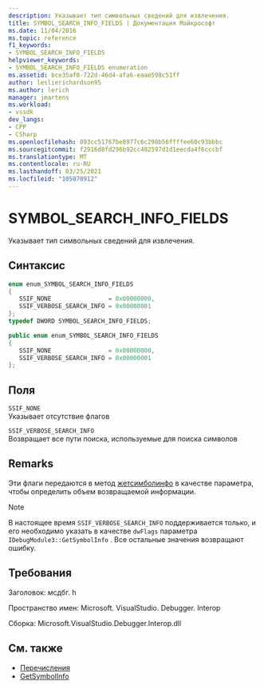 ```yaml
---
description: Указывает тип символьных сведений для извлечения.
title: SYMBOL_SEARCH_INFO_FIELDS | Документация Майкрософт
ms.date: 11/04/2016
ms.topic: reference
f1_keywords:
- SYMBOL_SEARCH_INFO_FIELDS
helpviewer_keywords:
- SYMBOL_SEARCH_INFO_FIELDS enumeration
ms.assetid: bce35af0-722d-46d4-afa6-eaae598c51ff
author: leslierichardson95
ms.author: lerich
manager: jmartens
ms.workload:
- vssdk
dev_langs:
- CPP
- CSharp
ms.openlocfilehash: 893cc51767be8977c6c298b56ffffee60c93bbbc
ms.sourcegitcommit: f2916d8fd296b92cc402597d1d1eecda4f6cccbf
ms.translationtype: MT
ms.contentlocale: ru-RU
ms.lasthandoff: 03/25/2021
ms.locfileid: "105070912"
---
```

# <a name="symbol_search_info_fields"></a>SYMBOL_SEARCH_INFO_FIELDS
Указывает тип символьных сведений для извлечения.

## <a name="syntax"></a>Синтаксис

```cpp
enum enum_SYMBOL_SEARCH_INFO_FIELDS
{
   SSIF_NONE                = 0x00000000,
   SSIF_VERBOSE_SEARCH_INFO = 0x00000001
};
typedef DWORD SYMBOL_SEARCH_INFO_FIELDS;
```

```csharp
public enum enum_SYMBOL_SEARCH_INFO_FIELDS
{
   SSIF_NONE                = 0x00000000,
   SSIF_VERBOSE_SEARCH_INFO = 0x00000001
};

```

## <a name="fields"></a>Поля
 `SSIF_NONE`\
 Указывает отсутствие флагов

 `SSIF_VERBOSE_SEARCH_INFO`\
 Возвращает все пути поиска, используемые для поиска символов

## <a name="remarks"></a>Remarks
 Эти флаги передаются в метод [жетсимболинфо](../../../extensibility/debugger/reference/idebugmodule3-getsymbolinfo.md) в качестве параметра, чтобы определить объем возвращаемой информации.

> [!NOTE]
> В настоящее время `SSIF_VERBOSE_SEARCH_INFO` поддерживается только, и его необходимо указать в качестве `dwFlags` параметра `IDebugModule3::GetSymbolInfo` . Все остальные значения возвращают ошибку.

## <a name="requirements"></a>Требования
 Заголовок: мсдбг. h

 Пространство имен: Microsoft. VisualStudio. Debugger. Interop

 Сборка: Microsoft.VisualStudio.Debugger.Interop.dll

## <a name="see-also"></a>См. также
- [Перечисления](../../../extensibility/debugger/reference/enumerations-visual-studio-debugging.md)
- [GetSymbolInfo](../../../extensibility/debugger/reference/idebugmodule3-getsymbolinfo.md)
